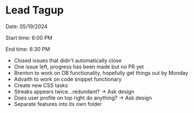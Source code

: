 # Lead Tagup

Date: 05/19/2024

Start time: 6:00 PM

End time: 6:30 PM 

- Closed issues that didn't automatically close
- One issue left, progress has been made but no PR yet
- Brenton to work on DB functionality, hopefully get things out by Monday
- Advaith to work on code snippet functionary
- Create new CSS tasks
- Streaks appears twice...redundant? -> Ask design
- Does user profile on top right do anything? -> Ask design
- Separate features into its own folder
